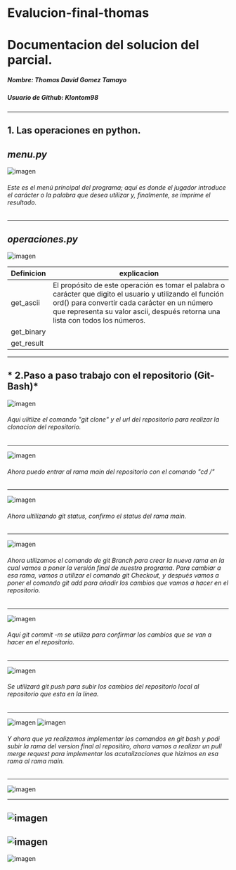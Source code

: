 # Evalucion-final-thomas
# Documentacion del solucion del parcial.
##### Nombre: Thomas David Gomez Tamayo
##### Usuario de Github: Klontom98
------- 
## 1. Las operaciones en python. 
## *menu.py*
![imagen](https://github.com/Klontom98/Evalucion-final-thomas/assets/148237143/f8d33320-5d35-43d0-9c62-a5f6cb2a5ae1)
######  Este es el menú principal del programa; aquí es donde el jugador introduce el carácter o la palabra que desea utilizar y, finalmente, se imprime el resultado. 
-----------

## *operaciones.py*
![imagen](https://github.com/Klontom98/Evalucion-final-thomas/assets/148237143/ba6fb940-c103-4bb2-a18f-817c1685d2e0)

| Definicion | explicacion |
| ----------- | ----------- |
| get_ascii | El propósito de este operación es tomar el palabra o carácter que digito el usuario y utilizando el función ord() para convertir cada carácter en un número que representa su valor ascii, después retorna una lista con todos los números.  |
| get_binary |  | 
| get_result   |      |
------------------------------------------- 
## * 2.Paso a paso trabajo con el repositorio (Git-Bash)*
![imagen](https://github.com/Klontom98/Evalucion-final-thomas/assets/148237143/f482a648-63f4-4d6b-b531-91e41a0d934f)

###### Aqui ulitlize el comando  "git clone" y el url del repositorio para realizar la clonacion del repositorio.

----------------------
![imagen](https://github.com/Klontom98/Evalucion-final-thomas/assets/148237143/a1ff9cc9-98dc-4cd4-95eb-e22afa2cdf1a) 

###### Ahora puedo entrar al rama main del repositorio con el comando "cd /"
----------------------
![imagen](https://github.com/Klontom98/Evalucion-final-thomas/assets/148237143/0ea4f128-d7d0-4b50-aca7-c36ab1978875)
###### Ahora ultilizando git status, confirmo el status del rama main.
------------------------
![imagen](https://github.com/Klontom98/Evalucion-final-thomas/assets/148237143/86e41c98-7a90-4ee4-ae74-c2bc20b4ee32)
###### Ahora utilizamos el comando de git Branch para crear la nueva rama en la cual vamos a poner la versión final de nuestro programa. Para cambiar a esa rama, vamos a utilizar el comando git Checkout, y después vamos a poner el comando git add para añadir los cambios que vamos a hacer en el repositorio. 
------------------------
![imagen](https://github.com/Klontom98/Evalucion-final-thomas/assets/148237143/3d195e24-ba60-42e1-a6bb-e5ab1f3b2db8)
###### Aquí git commit -m se utiliza para confirmar los cambios que se van a hacer en el repositorio.  
------------------------
![imagen](https://github.com/Klontom98/Evalucion-final-thomas/assets/148237143/091f8c43-9af2-4ca9-a692-8da7564e7497)
###### Se utilizará git push para subir los cambios del repositorio local al repositorio que esta en la línea. 
------------------------
![imagen](https://github.com/Klontom98/Evalucion-final-thomas/assets/148237143/de316acc-e840-4a78-93e5-08ae3937b50b) 
![imagen](https://github.com/Klontom98/Evalucion-final-thomas/assets/148237143/86679085-161d-4652-8741-2bad32d8570b) 
###### Y ahora que ya realizamos implementar los comandos en git bash y podi subir la rama del version final al repositiro, ahora vamos a realizar un pull merge request para implementar los acutailzaciones que hizimos en esa rama al rama main. 
-------------------------
![imagen](https://github.com/Klontom98/Evalucion-final-thomas/assets/148237143/f255ee77-5dac-4081-a159-2b4cca962c77)

-------------------------
![imagen](https://github.com/Klontom98/Evalucion-final-thomas/assets/148237143/72797b2f-fc5d-4576-ae30-00f9e820755f)
--------------------------
![imagen](https://github.com/Klontom98/Evalucion-final-thomas/assets/148237143/3b1f0bde-2696-4bb4-9819-2fd1c9085720)
--------------------------
![imagen](https://github.com/Klontom98/Evalucion-final-thomas/assets/148237143/d3b60b46-e258-487f-b759-7716a63b4a9f)











